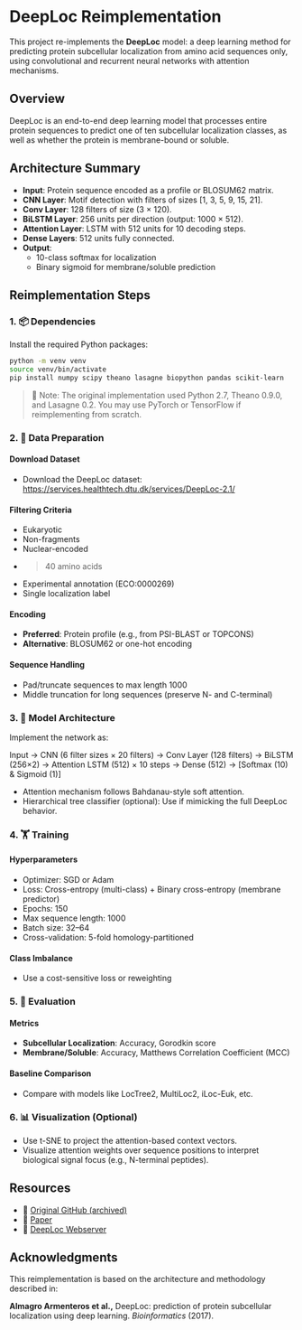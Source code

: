 # DeepLoc Reimplementation

This project re-implements the **DeepLoc** model: a deep learning method for predicting protein subcellular localization from amino acid sequences only, using convolutional and recurrent neural networks with attention mechanisms.

## Overview

DeepLoc is an end-to-end deep learning model that processes entire protein sequences to predict one of ten subcellular localization classes, as well as whether the protein is membrane-bound or soluble.

## Architecture Summary

- **Input**: Protein sequence encoded as a profile or BLOSUM62 matrix.
- **CNN Layer**: Motif detection with filters of sizes [1, 3, 5, 9, 15, 21].
- **Conv Layer**: 128 filters of size (3 × 120).
- **BiLSTM Layer**: 256 units per direction (output: 1000 × 512).
- **Attention Layer**: LSTM with 512 units for 10 decoding steps.
- **Dense Layers**: 512 units fully connected.
- **Output**:
    - 10-class softmax for localization
    - Binary sigmoid for membrane/soluble prediction

## Reimplementation Steps

### 1. 📦 Dependencies

Install the required Python packages:

```bash
python -m venv venv
source venv/bin/activate
pip install numpy scipy theano lasagne biopython pandas scikit-learn
```

> 📌 Note: The original implementation used Python 2.7, Theano 0.9.0, and Lasagne 0.2. You may use PyTorch or TensorFlow if reimplementing from scratch.

### 2. 📄 Data Preparation

#### Download Dataset

- Download the DeepLoc dataset: https://services.healthtech.dtu.dk/services/DeepLoc-2.1/

#### Filtering Criteria

- Eukaryotic
- Non-fragments
- Nuclear-encoded
- > 40 amino acids
- Experimental annotation (ECO:0000269)
- Single localization label

#### Encoding

- **Preferred**: Protein profile (e.g., from PSI-BLAST or TOPCONS)
- **Alternative**: BLOSUM62 or one-hot encoding

#### Sequence Handling

- Pad/truncate sequences to max length 1000
- Middle truncation for long sequences (preserve N- and C-terminal)

### 3. 🧠 Model Architecture

Implement the network as:

Input → CNN (6 filter sizes × 20 filters) → Conv Layer (128 filters) →
BiLSTM (256×2) → Attention LSTM (512) × 10 steps →
Dense (512) → [Softmax (10) & Sigmoid (1)]

- Attention mechanism follows Bahdanau-style soft attention.
- Hierarchical tree classifier (optional): Use if mimicking the full DeepLoc behavior.

### 4. 🏋️ Training

#### Hyperparameters

- Optimizer: SGD or Adam
- Loss: Cross-entropy (multi-class) + Binary cross-entropy (membrane predictor)
- Epochs: 150
- Max sequence length: 1000
- Batch size: 32–64
- Cross-validation: 5-fold homology-partitioned

#### Class Imbalance

- Use a cost-sensitive loss or reweighting

### 5. 🧪 Evaluation

#### Metrics

- **Subcellular Localization**: Accuracy, Gorodkin score
- **Membrane/Soluble**: Accuracy, Matthews Correlation Coefficient (MCC)

#### Baseline Comparison

- Compare with models like LocTree2, MultiLoc2, iLoc-Euk, etc.

### 6. 📊 Visualization (Optional)

- Use t-SNE to project the attention-based context vectors.
- Visualize attention weights over sequence positions to interpret biological signal focus (e.g., N-terminal peptides).

## Resources

- 🔗 [Original GitHub (archived)](https://github.com/JJAlmagro/subcellular_localization)
- 📄 [Paper](https://academic.oup.com/bioinformatics/article/33/21/3387/3931857)
- 🧬 [DeepLoc Webserver](http://www.cbs.dtu.dk/services/DeepLoc/)

## Acknowledgments

This reimplementation is based on the architecture and methodology described in:

**Almagro Armenteros et al.,** DeepLoc: prediction of protein subcellular localization using deep learning. _Bioinformatics_ (2017).
